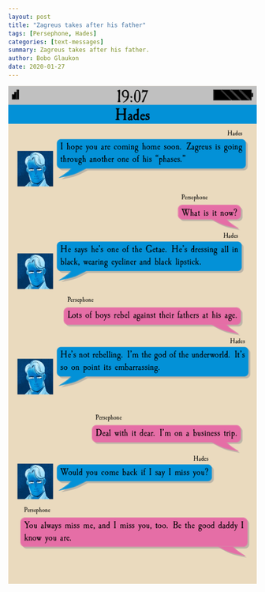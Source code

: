 ```yaml
---
layout: post
title: "Zagreus takes after his father"
tags: [Persephone, Hades]
categories: [text-messages]
summary: Zagreus takes after his father.
author: Bobo Glaukon
date: 2020-01-27
---
```


![Zagreus is a lot like his father.](/assets/img/goth.png)

